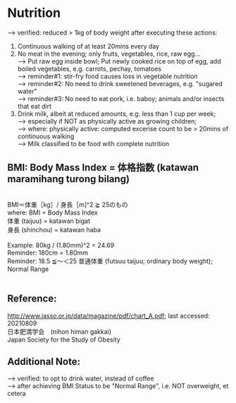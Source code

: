 # Nutrition

--> verified: reduced > 1kg of body weight after executing these actions:<br/>
1) Continuous walking of at least 20mins every day<br/>
2) No meat in the evening; only fruits, vegetables, rice, raw egg...<br/>
--> Put raw egg inside bowl; Put newly cooked rice on top of egg, add boiled vegetables, e.g. carrots, pechay, tomatoes<br/>
--> reminder#1: stir-fry food causes loss in vegetable nutrition<br/>
--> reminder#2: No need to drink sweetened beverages, e.g. "sugared water"<br/>
--> reminder#3: No need to eat pork, i.e. baboy; animals and/or insects that eat dirt<br/>
3) Drink milk, albeit at reduced amounts, e.g. less than 1 cup per week;<br/>
--> especially if NOT as physically active as growing children;<br/>
--> where: physically active: computed excerise count to be > 20mins of continuous walking<br/>
--> Milk classified to be food with complete nutrition<br/>

## BMI: Body Mass Index = 体格指数 (katawan maramihang turong bilang)<br/>
<br/>
BMI＝体重［kg］/ 身長［m]^2 ≧ 25のもの<br/>
where: BMI = Body Mass Index<br/>
体重 (taijuu) = katawan bigat<br/>
身長 (shinchou) = katawan haba<br/>
<br/>
Example: 80kg / (1.80mm)^2 = 24.69<br/>
Reminder: 180cm = 1.80mm<br/>
Reminder: 18.5 ≦～＜25 普通体重 (futsuu taijuu; ordinary body weight); Normal Range<br/>
<br/>

## Reference:
http://www.jasso.or.jp/data/magazine/pdf/chart_A.pdf; last accessed: 20210809<br/>
日本肥満学会　(nihon himan gakkai)<br/>
Japan Society for the Study of Obesity<br/>

## Additional Note:
--> verified: to opt to drink water, instead of coffee<br/>
--> after achieving BMI Status to be "Normal Range", i.e. NOT overweight, et cetera



